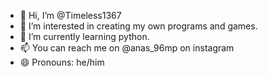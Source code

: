 - 👋 Hi, I’m @Timeless1367
- 👀 I’m interested in creating my own programs and games.
- 🌱 I’m currently learning python.
- 📫 You can reach me on @anas_96mp on instagram
- 😄 Pronouns: he/him

<!---
Timeless1367/Timeless1367 is a ✨ special ✨ repository because its `README.md` (this file) appears on your GitHub profile.
You can click the Preview link to take a look at your changes.
--->
